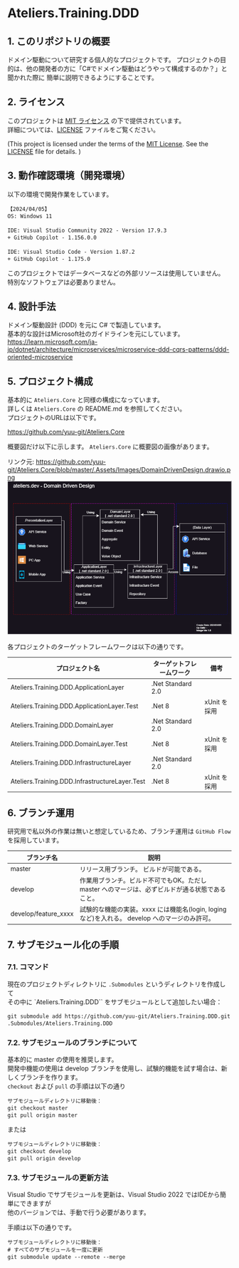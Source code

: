 # Ateliers.Training.DDD 

## 1. このリポジトリの概要
ドメイン駆動について研究する個人的なプロジェクトです。
プロジェクトの目的は、他の開発者の方に「C#でドメイン駆動はどうやって構成するのか？」と聞かれた際に
簡単に説明できるようにすることです。

## 2. ライセンス

このプロジェクトは [MIT ライセンス](LICENSE) の下で提供されています。  
詳細については、[LICENSE](LICENSE) ファイルをご覧ください。  
  
(This project is licensed under the terms of the [MIT License](LICENSE). See the [LICENSE](LICENSE) file for details. )


## 3. 動作確認環境（開発環境）

以下の環境で開発作業をしています。

```
【2024/04/05】
OS: Windows 11

IDE: Visual Studio Community 2022 - Version 17.9.3 
+ GitHub Copilot - 1.156.0.0

IDE: Visual Studio Code - Version 1.87.2
+ GitHub Copilot - 1.175.0
```

このプロジェクトではデータベースなどの外部リソースは使用していません。  
特別なソフトウェアは必要ありません。

## 4. 設計手法

ドメイン駆動設計 (DDD) を元に C# で製造しています。  
基本的な設計はMicrosoft社のガイドラインを元にしています。  
https://learn.microsoft.com/ja-jp/dotnet/architecture/microservices/microservice-ddd-cqrs-patterns/ddd-oriented-microservice

## 5. プロジェクト構成

基本的に `Ateliers.Core` と同様の構成になっています。  
詳しくは `Ateliers.Core` の README.md を参照してください。  
プロジェクトのURLは以下です。
  
https://github.com/yuu-git/Ateliers.Core  
  
概要図だけ以下に示します。  `Ateliers.Core` に概要図の画像があります。
  
リンク元: https://github.com/yuu-git/Ateliers.Core/blob/master/.Assets/Images/DomainDrivenDesign.drawio.png
![概要図](https://github.com/yuu-git/Ateliers.Core/blob/master/.Assets/Images/DomainDrivenDesign.drawio.png)

各プロジェクトのターゲットフレームワークは以下の通りです。

|プロジェクト名|ターゲットフレームワーク|備考|
|---|---|---|
|Ateliers.Training.DDD.ApplicationLayer|.Net Standard 2.0||
|Ateliers.Training.DDD.ApplicationLayer.Test|.Net 8|xUnit を採用|
|Ateliers.Training.DDD.DomainLayer|.Net Standard 2.0||
|Ateliers.Training.DDD.DomainLayer.Test|.Net 8|xUnit を採用|
|Ateliers.Training.DDD.InfrastructureLayer|.Net Standard 2.0||
|Ateliers.Training.DDD.InfrastructureLayer.Test|.Net 8|xUnit を採用|

## 6. ブランチ運用

研究用で私以外の作業は無いと想定しているため、ブランチ運用は `GitHub Flow` を採用しています。  

|ブランチ名|説明|
|---|---|
|master|リリース用ブランチ。 ビルドが可能である。|
|develop|作業用ブランチ。ビルド不可でもOK。ただし master へのマージは、必ずビルドが通る状態であること。|
|develop/feature_xxxx|試験的な機能の実装。xxxx には機能名(login, loging など)を入れる。 develop へのマージのみ許可。|
  

## 7. サブモジュール化の手順

### 7.1. コマンド

現在のプロジェクトディレクトリに `.Submodules` というディレクトリを作成して  
その中に `Ateliers.Training.DDD`` をサブモジュールとして追加したい場合：
```
git submodule add https://github.com/yuu-git/Ateliers.Training.DDD.git .Submodules/Ateliers.Training.DDD
```

### 7.2. サブモジュールのブランチについて

基本的に master の使用を推奨します。  
開発中機能の使用は develop ブランチを使用し、試験的機能を試す場合は、新しくブランチを作ります。  
`checkout` および `pull` の手順は以下の通り  
```
サブモジュールディレクトリに移動後：
git checkout master
git pull origin master
```
または
```
サブモジュールディレクトリに移動後：
git checkout develop
git pull origin develop
```

### 7.3. サブモジュールの更新方法

Visual Studio でサブモジュールを更新は、Visual Studio 2022 ではIDEから簡単にできますが  
他のバージョンでは、手動で行う必要があります。

手順は以下の通りです。
```
サブモジュールディレクトリに移動後：
# すべてのサブモジュールを一度に更新
git submodule update --remote --merge
```
